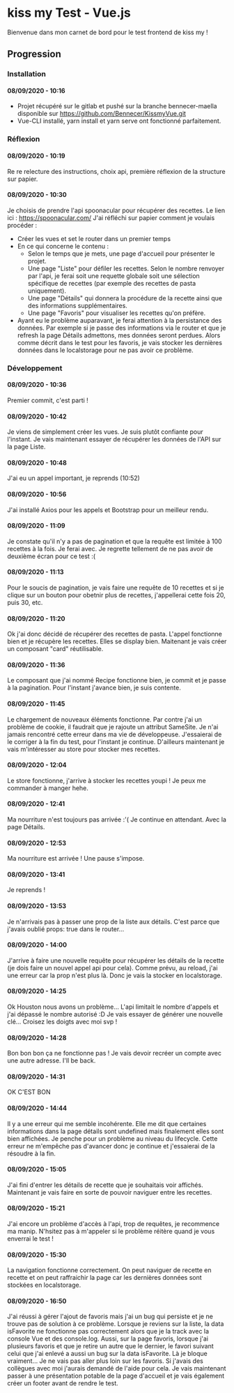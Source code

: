 # kiss my Test - Vue.js
Bienvenue dans mon carnet de bord pour le test frontend de kiss my !

## Progression

### Installation

#### **08/09/2020 - 10:16**
* Projet récupéré sur le gitlab et pushé sur la branche bennecer-maella disponible sur https://github.com/Bennecer/KissmyVue.git
* Vue-CLI installé, yarn install et yarn serve ont fonctionné parfaitement.

### Réflexion

#### **08/09/2020 - 10:19**
Re re relecture des instructions, choix api, première réflexion de la structure sur papier.

#### **08/09/2020 - 10:30**
Je choisis de prendre l'api spoonacular pour récupérer des recettes. Le lien ici : https://spoonacular.com/
J'ai réfléchi sur papier comment je voulais procéder :
* Créer les vues et set le router dans un premier temps
* En ce qui concerne le contenu :
  * Selon le temps que je mets, une page d'accueil pour présenter le projet.
  * Une page "Liste" pour défiler les recettes. Selon le nombre renvoyer par l'api, je ferai soit une requette globale soit une sélection spécifique de recettes (par exemple des recettes de pasta uniquement).
  * Une page "Détails" qui donnera la procédure de la recette ainsi que des informations supplémentaires.
  * Une page "Favoris" pour visualiser les recettes qu'on préfère.
* Ayant eu le problème auparavant, je ferai attention à la persistance des données. Par exemple si je passe des informations via le router et que je refresh la page Détails admettons, mes données seront perdues. Alors comme décrit dans le test pour les favoris, je vais stocker les dernières données dans le localstorage pour ne pas avoir ce problème.

### Développement

#### **08/09/2020 - 10:36**
Premier commit, c'est parti !

#### **08/09/2020 - 10:42**
Je viens de simplement créer les vues. Je suis plutôt confiante pour l'instant. Je vais maintenant essayer de récupérer les données de l'API sur la page Liste.

#### **08/09/2020 - 10:48**
J'ai eu un appel important, je reprends (10:52)

#### **08/09/2020 - 10:56**
J'ai installé Axios pour les appels et Bootstrap pour un meilleur rendu.

#### **08/09/2020 - 11:09**
Je constate qu'il n'y a pas de pagination et que la requête est limitée à 100 recettes à la fois. Je ferai avec.
Je regrette tellement de ne pas avoir de deuxième écran pour ce test :(

#### **08/09/2020 - 11:13**
Pour le soucis de pagination, je vais faire une requête de 10 recettes et si je clique sur un bouton pour obetnir plus de recettes, j'appellerai cette fois 20, puis 30, etc.

#### **08/09/2020 - 11:20**
Ok j'ai donc décidé de récupérer des recettes de pasta. L'appel fonctionne bien et je récupère les recettes. Elles se display bien. Maitenant je vais créer un composant "card" réutilisable.

#### **08/09/2020 - 11:36**
Le composant que j'ai nommé Recipe fonctionne bien, je commit et je passe à la pagination. Pour l'instant j'avance bien, je suis contente.

#### **08/09/2020 - 11:45**
Le chargement de nouveaux éléments fonctionne. Par contre j'ai un problème de cookie, il faudrait que je rajoute un attribut SameSite. Je n'ai jamais rencontré cette erreur dans ma vie de développeuse. J'essaierai de le corriger à la fin du test, pour l'instant je continue. D'ailleurs maintenant je vais m'intéresser au store pour stocker mes recettes.

#### **08/09/2020 - 12:04**
Le store fonctionne, j'arrive à stocker les recettes youpi ! Je peux me commander à manger hehe.

#### **08/09/2020 - 12:41**
Ma nourriture n'est toujours pas arrivée :'( Je continue en attendant. Avec la page Détails.

#### **08/09/2020 - 12:53**
Ma nourriture est arrivée ! Une pause s'impose.

#### **08/09/2020 - 13:41**
Je reprends ! 

#### **08/09/2020 - 13:53**
Je n'arrivais pas à passer une prop de la liste aux détails. C'est parce que j'avais oublié props: true dans le router...

#### **08/09/2020 - 14:00**
J'arrive à faire une nouvelle requête pour récupérer les détails de la recette (je dois faire un nouvel appel api pour cela). Comme prévu, au reload, j'ai une erreur car la prop n'est plus là. Donc je vais la stocker en localstorage.

#### **08/09/2020 - 14:25**
Ok Houston nous avons un problème... L'api limitait le nombre d'appels et j'ai dépassé le nombre autorisé :D Je vais essayer de générer une nouvelle clé... Croisez les doigts avec moi svp !

#### **08/09/2020 - 14:28**
Bon bon bon ça ne fonctionne pas ! Je vais devoir recréer un compte avec une autre adresse. I'll be back.

#### **08/09/2020 - 14:31**
OK C'EST BON

#### **08/09/2020 - 14:44**
Il y a une erreur qui me semble incohérente. Elle me dit que certaines informations dans la page détails sont undefined mais finalement elles sont bien affichées. Je penche pour un problème au niveau du lifecycle. Cette erreur ne m'empêche pas d'avancer donc je continue et j'essaierai de la résoudre à la fin.

#### **08/09/2020 - 15:05**
J'ai fini d'entrer les détails de recette que je souhaitais voir affichés. Maintenant je vais faire en sorte de pouvoir naviguer entre les recettes.

#### **08/09/2020 - 15:21**
J'ai encore un problème d'accès à l'api, trop de requêtes, je recommence ma manip. N'hsitez pas à m'appeler si le problème réitère quand je vous enverrai le test !

#### **08/09/2020 - 15:30**
La navigation fonctionne correctement. On peut naviguer de recette en recette et on peut raffraichir la page car les dernières données sont stockées en localstorage.

#### **08/09/2020 - 16:50**
J'ai réussi à gérer l'ajout de favoris mais j'ai un bug qui persiste et je ne trouve pas de solution à ce problème. Lorsque je reviens sur la liste, la data isFavorite ne fonctionne pas correctement alors que je la track avec la console Vue et des console.log. Aussi, sur la page favoris, lorsque j'ai plusieurs favoris et que je retire un autre que le dernier, le favori suivant celui que j'ai enlevé a aussi un bug sur la data isFavorite. 
Là je bloque vraiment... Je ne vais pas aller plus loin sur les favoris. Si j'avais des collègues avec moi j'aurais demandé de l'aide pour cela.
Je vais maintenant passer à une présentation potable de la page d'accueil et je vais également créer un footer avant de rendre le test.